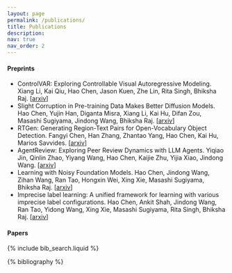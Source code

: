 ```yaml
---
layout: page
permalink: /publications/
title: Publications
description: 
nav: true
nav_order: 2
---
```

<!-- _pages/publications.md -->

#### Preprints

- ControlVAR: Exploring Controllable Visual Autoregressive Modeling. Xiang Li, Kai Qiu, Hao Chen, Jason Kuen, Zhe Lin, Rita Singh, Bhiksha Raj. [[arxiv](https://arxiv.org/abs/2406.09750)]
- Slight Corruption in Pre-training Data Makes Better Diffusion Models. Hao Chen, Yujin Han, Diganta Misra, Xiang Li, Kai Hu, Difan Zou, Masashi Sugiyama, Jindong Wang, Bhiksha Raj. [[arxiv](https://arxiv.org/abs/2405.20494)]
- RTGen: Generating Region-Text Pairs for Open-Vocabulary Object Detection. Fangyi Chen, Han Zhang, Zhantao Yang, Hao Chen, Kai Hu, Marios Savvides. [[arxiv](https://arxiv.org/abs/2405.19854)]
- AgentReview: Exploring Peer Review Dynamics with LLM Agents. Yiqiao Jin, Qinlin Zhao, Yiyang Wang, Hao Chen, Kaijie Zhu, Yijia Xiao, Jindong Wang. [[arxiv](https://arxiv.org/abs/2406.12708)]
- Learning with Noisy Foundation Models. Hao Chen, Jindong Wang, Zihan Wang, Ran Tao, Hongxin Wei, Xing Xie, Masashi Sugiyama, Bhiksha Raj. [[arxiv](https://arxiv.org/abs/2403.06869)]
- Imprecise label learning: A unified framework for learning with various imprecise label configurations. Hao Chen, Ankit Shah, Jindong Wang, Ran Tao, Yidong Wang, Xing Xie, Masashi Sugiyama, Rita Singh, Bhiksha Raj. [[arxiv](https://arxiv.org/abs/2305.12715)]


#### Papers

<!-- _pages/publications.md -->

<!-- Bibsearch Feature -->

{% include bib_search.liquid %}

<div class="publications">

{% bibliography %}

</div>
